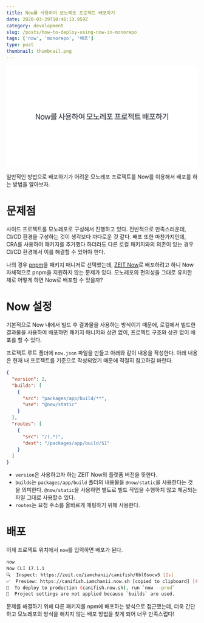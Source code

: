 ```yaml
---
title: Now를 사용하여 모노레포 프로젝트 배포하기
date: 2020-03-29T10:46:13.959Z
category: development
slug: /posts/how-to-deploy-using-now-in-monorepo
tags: ['now', 'monorepo', '배포']
type: post
thumbnail: thumbnail.png
---
```


![Now를 사용하여 Monorepo 프로젝트 배포하기](thumbnail.png)

일반적인 방법으로 배포하기가 어려운 모노레포 프로젝트를 Now를 이용해서 배포를 하는 방법을 알아보자.

<!-- end -->

# 문제점

사이드 프로젝트를 모노레포로 구성해서 진행하고 있다. 전반적으로 만족스러운데, CI/CD 환경을 구성하는 것이 생각보다 까다로운 것 같다.
배포 또한 마찬가지인데, CRA를 사용하여 패키지를 추가했다 하더라도 다른 로컬 패키지와의 의존이 있는 경우 CI/CD 환경에서 이를 해결할 수 있어야 한다.

나의 경우 [pnpm](https://pnpm.js.org/)을 패키지 매니저로 선택했는데, [ZEIT Now](https://zeit.co/home)로 배포하려고 하니 Now 자체적으로 pnpm을 지원하지 않는 문제가 있다.
모노레포의 편의성을 그대로 유지한 채로 어떻게 하면 Now로 배포할 수 있을까?

# Now 설정

기본적으로 Now 내에서 빌드 후 결과물을 사용하는 방식이기 때문에, 로컬에서 빌드한 결과물을 사용하여 배포하면 패키지 매니저와 상관 없이, 프로젝트 구조와 상관 없이 배포를 할 수 있다.

프로젝트 루트 폴더에 `now.json` 파일을 만들고 아래와 같이 내용을 작성한다. 아래 내용은 현재 내 프로젝트를 기준으로 작성되었기 때문에 적절히 참고하길 바란다.

```json
{
  "version": 2,
  "builds": [
    {
      "src": "packages/app/build/**",
      "use": "@now/static"
    }
  ],
  "routes": [
    {
      "src": "/(.*)",
      "dest": "/packages/app/build/$1"
    }
  ]
}
```

- `version`은 사용하고자 하는 ZEIT Now의 플랫폼 버전을 뜻한다.
- `builds`는 `packages/app/build` 폴더의 내용물을 `@now/static`을 사용한다는 것을 의미한다. `@now/static`을 사용하면 별도로 빌드 작업을 수행하지 않고 제공되는 파일 그대로 사용할수 있다.
- `routes`는 요청 주소를 올바르게 매핑하기 위해 사용한다.

# 배포

이제 프로젝트 위치에서 `now`를 입력하면 배포가 된다.

```bash
now
Now CLI 17.1.1
🔍  Inspect: https://zeit.co/iamchanii/canifish/6bl0socw5 [2s]
✅  Preview: https://canifish.iamchanii.now.sh [copied to clipboard] [4s]
📝  To deploy to production (canifish.now.sh), run `now --prod`
📝  Project settings are not applied because `builds` are used.
```

문제를 해결하기 위해 다른 패키지를 npm에 배포하는 방식으로 접근했는데, 더욱 간단하고 모노레포의 방식을 해치지 않는 배포 방법을 찾게 되어 너무 만족스럽다!
